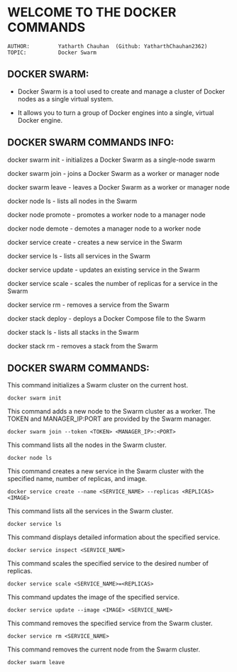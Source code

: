 # **WELCOME TO THE DOCKER COMMANDS**

    AUTHOR:         Yatharth Chauhan  (Github: YatharthChauhan2362)
    TOPIC:          Docker Swarm

## DOCKER SWARM:

- Docker Swarm is a tool used to create and manage a cluster of Docker nodes as a single virtual system.

- It allows you to turn a group of Docker engines into a single, virtual Docker engine.

## DOCKER SWARM COMMANDS INFO:

docker swarm init - initializes a Docker Swarm as a single-node swarm

docker swarm join - joins a Docker Swarm as a worker or manager node

docker swarm leave - leaves a Docker Swarm as a worker or manager node

docker node ls - lists all nodes in the Swarm

docker node promote - promotes a worker node to a manager node

docker node demote - demotes a manager node to a worker node

docker service create - creates a new service in the Swarm

docker service ls - lists all services in the Swarm

docker service update - updates an existing service in the Swarm

docker service scale - scales the number of replicas for a
service in the Swarm

docker service rm - removes a service from the Swarm

docker stack deploy - deploys a Docker Compose file to the Swarm

docker stack ls - lists all stacks in the Swarm

docker stack rm - removes a stack from the Swarm

## DOCKER SWARM COMMANDS:

This command initializes a Swarm cluster on the current host.

    docker swarm init

This command adds a new node to the Swarm cluster as a worker. The TOKEN and MANAGER_IP:PORT are provided by the Swarm manager.

    docker swarm join --token <TOKEN> <MANAGER_IP>:<PORT>

This command lists all the nodes in the Swarm cluster.

    docker node ls

This command creates a new service in the Swarm cluster with the specified name, number of replicas, and image.

    docker service create --name <SERVICE_NAME> --replicas <REPLICAS> <IMAGE>

This command lists all the services in the Swarm cluster.

    docker service ls

This command displays detailed information about the specified service.

    docker service inspect <SERVICE_NAME>

This command scales the specified service to the desired number of replicas.

    docker service scale <SERVICE_NAME>=<REPLICAS>

This command updates the image of the specified service.

    docker service update --image <IMAGE> <SERVICE_NAME>

This command removes the specified service from the Swarm cluster.

    docker service rm <SERVICE_NAME>

This command removes the current node from the Swarm cluster.

    docker swarm leave
